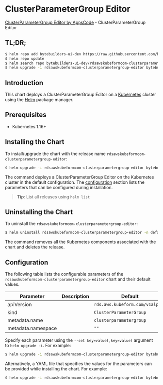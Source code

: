 # ClusterParameterGroup Editor

[ClusterParameterGroup Editor by AppsCode](https://byte.builders) - ClusterParameterGroup Editor

## TL;DR;

```bash
$ helm repo add bytebuilders-ui-dev https://raw.githubusercontent.com/bytebuilders/ui-wizards/
$ helm repo update
$ helm search repo bytebuilders-ui-dev/rdsawskubeformcom-clusterparametergroup-editor --version=v0.4.17
$ helm upgrade -i rdsawskubeformcom-clusterparametergroup-editor bytebuilders-ui-dev/rdsawskubeformcom-clusterparametergroup-editor -n default --create-namespace --version=v0.4.17
```

## Introduction

This chart deploys a ClusterParameterGroup Editor on a [Kubernetes](http://kubernetes.io) cluster using the [Helm](https://helm.sh) package manager.

## Prerequisites

- Kubernetes 1.16+

## Installing the Chart

To install/upgrade the chart with the release name `rdsawskubeformcom-clusterparametergroup-editor`:

```bash
$ helm upgrade -i rdsawskubeformcom-clusterparametergroup-editor bytebuilders-ui-dev/rdsawskubeformcom-clusterparametergroup-editor -n default --create-namespace --version=v0.4.17
```

The command deploys a ClusterParameterGroup Editor on the Kubernetes cluster in the default configuration. The [configuration](#configuration) section lists the parameters that can be configured during installation.

> **Tip**: List all releases using `helm list`

## Uninstalling the Chart

To uninstall the `rdsawskubeformcom-clusterparametergroup-editor`:

```bash
$ helm uninstall rdsawskubeformcom-clusterparametergroup-editor -n default
```

The command removes all the Kubernetes components associated with the chart and deletes the release.

## Configuration

The following table lists the configurable parameters of the `rdsawskubeformcom-clusterparametergroup-editor` chart and their default values.

|     Parameter      | Description |                  Default                   |
|--------------------|-------------|--------------------------------------------|
| apiVersion         |             | <code>rds.aws.kubeform.com/v1alpha1</code> |
| kind               |             | <code>ClusterParameterGroup</code>         |
| metadata.name      |             | <code>clusterparametergroup</code>         |
| metadata.namespace |             | <code>""</code>                            |


Specify each parameter using the `--set key=value[,key=value]` argument to `helm upgrade -i`. For example:

```bash
$ helm upgrade -i rdsawskubeformcom-clusterparametergroup-editor bytebuilders-ui-dev/rdsawskubeformcom-clusterparametergroup-editor -n default --create-namespace --version=v0.4.17 --set apiVersion=rds.aws.kubeform.com/v1alpha1
```

Alternatively, a YAML file that specifies the values for the parameters can be provided while
installing the chart. For example:

```bash
$ helm upgrade -i rdsawskubeformcom-clusterparametergroup-editor bytebuilders-ui-dev/rdsawskubeformcom-clusterparametergroup-editor -n default --create-namespace --version=v0.4.17 --values values.yaml
```
